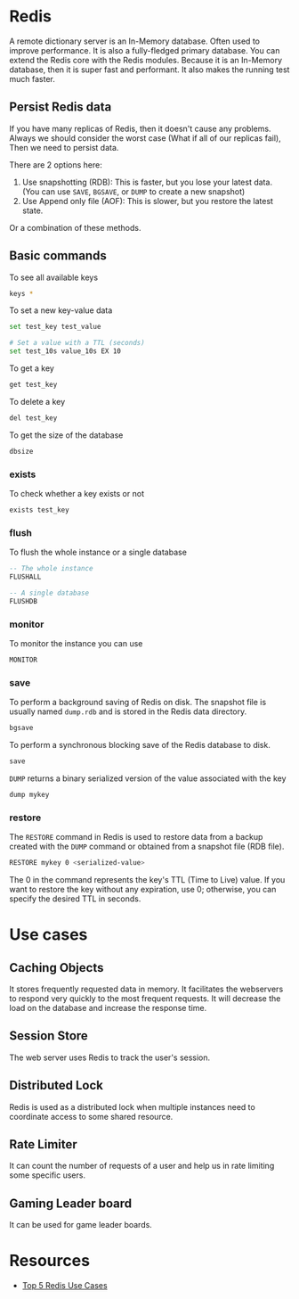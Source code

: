 # Redis

A remote dictionary server is an In-Memory database. Often used to improve performance. It is also a fully-fledged primary database. You can extend the Redis core with the Redis modules. Because it is an In-Memory database, then it is super fast and performant. It also makes the running test much faster. 

## Persist Redis data

If you have many replicas of Redis, then it doesn't cause any problems. Always we should consider the worst case (What if all of our replicas fail), Then we need to persist data.

There are 2 options here:

1. Use snapshotting (RDB): This is faster, but you lose your latest data. (You can use `SAVE`, `BGSAVE`, or `DUMP` to create a new snapshot) 
2. Use Append only file (AOF): This is slower, but you restore the latest state.

Or a combination of these methods.

## Basic commands

To see all available keys

```bash
keys *
```

To set a new key-value data

```bash
set test_key test_value

# Set a value with a TTL (seconds)
set test_10s value_10s EX 10
```

To get a key

```bash
get test_key
```

To delete a key

```bash
del test_key
```

To get the size of the database

```bash
dbsize
```

### exists

To check whether a key exists or not

```bash
exists test_key
```

### flush

To flush the whole instance or a single database

```sql
-- The whole instance
FLUSHALL

-- A single database
FLUSHDB
```

### monitor

To monitor the instance you can use 

```sql
MONITOR
```

### save

To perform a background saving of Redis on disk. The snapshot file is usually named `dump.rdb` and is stored in the Redis data directory.

```bash
bgsave
```

To perform a synchronous blocking save of the Redis database to disk.

```bash
save
```

`DUMP` returns a binary serialized version of the value associated with the key

```bash
dump mykey
```

### restore

The `RESTORE` command in Redis is used to restore data from a backup created with the `DUMP` command or obtained from a snapshot file (RDB file).

```bash
RESTORE mykey 0 <serialized-value>
```

The 0 in the command represents the key's TTL (Time to Live) value. If you want to restore the key without any expiration, use 0; otherwise, you can specify the desired TTL in seconds.

# Use cases

## Caching Objects

It stores frequently requested data in memory. It facilitates the webservers to respond very quickly to the most frequent requests. It will decrease the load on the database and increase the response time.

## Session Store

The web server uses Redis to track the user's session.

## Distributed Lock

Redis is used as a distributed lock when multiple instances need to coordinate access to some shared resource.

## Rate Limiter

It can count the number of requests of a user and help us in rate limiting some specific users.

## Gaming Leader board

It can be used for game leader boards.

# Resources

- [Top 5 Redis Use Cases](https://www.youtube.com/watch?v=a4yX7RUgTxI)